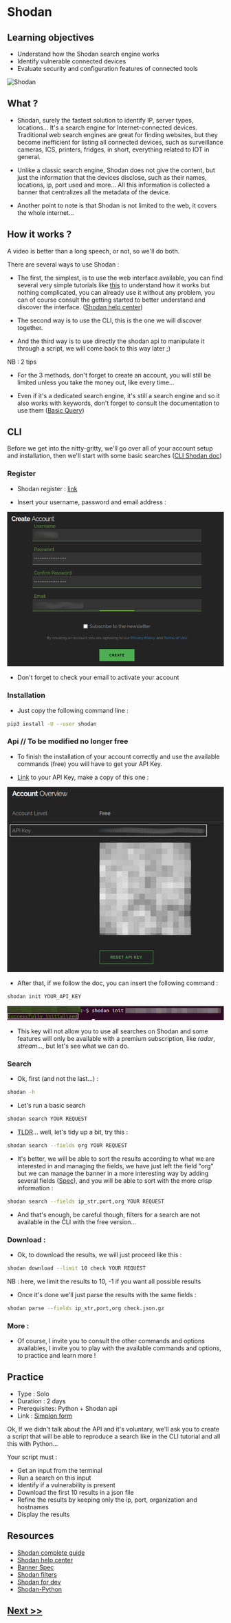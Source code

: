 # Shodan

## Learning objectives

* Understand how the Shodan search engine works
* Identify vulnerable connected devices
* Evaluate security and configuration features of connected tools

![Shodan](https://miro.medium.com/max/489/1*ujI2MhP8M7nlzUZ1ci-d8w.jpeg)
## What ?

* Shodan, surely the fastest solution to identify IP, server types, locations...
It's a search engine for Internet-connected devices. Traditional web search engines are great for finding websites, but they become inefficient for listing all connected devices, such as surveillance cameras, ICS, printers, fridges, in short, everything related to IOT in general.

* Unlike a classic search engine, Shodan does not give the content, but just the information that the devices disclose, such as their names, locations, ip, port used and more... All this information is collected a banner that centralizes all the metadata of the device.

* Another point to note is that Shodan is not limited to the web, it covers the whole internet...

## How it works ?

A video is better than a long speech, or not, so we'll do both.

There are several ways to use Shodan :

- The first, the simplest, is to use the web interface available, you can find several very simple tutorials like [this](https://www.youtube.com/watch?v=i7PIyCq_VU4) to understand how it works but nothing complicated, you can already use it without any problem, you can of course consult the getting started to better understand and discover the interface. ([Shodan help center](https://help.shodan.io/))

- The second way is to use the CLI, this is the one we will discover together.

- And the third way is to use directly the shodan api to manipulate it through a script, we will come back to this way later ;)

NB : 2 tips

* For the 3 methods, don't forget to create an account, you will still be limited unless you take the money out, like every time...

* Even if it's a dedicated search engine, it's still a search engine and so it also works with keywords, don't forget to consult the documentation to use them ([Basic Query](https://help.shodan.io/the-basics/search-query-fundamentals))

## CLI

Before we get into the nitty-gritty, we'll go over all of your account setup and installation, then we'll start with some basic searches ([CLI Shodan doc](https://cli.shodan.io/))

### Register

- Shodan register : [link](https://account.shodan.io/register)

- Insert your username, password and email address : 

![Shodan register](./assets/shodanRegister.png)
- Don't forget to check your email to activate your account

### Installation

- Just copy the following command line :

```BASH
pip3 install -U --user shodan
```

### Api // To be modified no longer free

- To finish the installation of your account correctly and use the available commands (free) you will have to get your API Key.

- [Link](https://account.shodan.io/) to your API Key, make a copy of this one : 

![](./assets/shodanAPI.png)

- After that, if we follow the doc, you can insert the following command :

```BASH
shodan init YOUR_API_KEY
```

![](./assets/success.png)

- This key will not allow you to use all searches on Shodan and some features will only be available with a premium subscription, like *radar*, *stream*..., but let's see what we can do.

### Search

- Ok, first (and not the last...) : 

```BASH
shodan -h
```

- Let's run a basic search

```BASH
shodan search YOUR REQUEST
```

- [TLDR](https://en.wikipedia.org/wiki/Wikipedia:Too_long;_didn%27t_read)... well, let's tidy up a bit, try this :

```BASH
shodan search --fields org YOUR REQUEST
```

- It's better, we will be able to sort the results according to what we are interested in and managing the fields, we have just left the field "org" but we can manage the banner in a more interesting way by adding several fields ([Spec](https://datapedia.shodan.io/)), and you will be able to sort with the more crisp information :

```BASH
shodan search --fields ip_str,port,org YOUR REQUEST
```

- And that's enough, be careful though, filters for a search are not available in the CLI with the free version...

### Download : 

- Ok, to download the results, we will just proceed like this :

```BASH
shodan download --limit 10 check YOUR REQUEST
```

NB : here, we limit the results to 10, -1 if you want all possible results

- Once it's done we'll just parse the results with the same fields :

```BASH
shodan parse --fields ip_str,port,org check.json.gz
```

### More : 

- Of course, I invite you to consult the other commands and options availables, I invite you to play with the available commands and options, to practice and learn more !

## Practice

- Type : Solo
- Duration : 2 days
- Prerequisites: Python + Shodan api
- Link : [Simplon form]()


Ok, If we didn't talk about the API and it's voluntary, we'll ask you to create a script that will be able to reproduce a search like in the CLI tutorial and all this with Python...

Your script must :

* Get an input from the terminal
* Run a search on this input
* Identify if a vulnerability is present
* Download the first 10 results in a json file
* Refine the results by keeping only the ip, port, organization and hostnames
* Display the results

## Resources

- [Shodan complete guide](./assets/shodan.pdf)
- [Shodan help center](https://help.shodan.io/)
- [Banner Spec](https://datapedia.shodan.io/)
- [Shodan filters](https://www.shodan.io/search/filters)
- [Shodan for dev](https://developer.shodan.io/)
- [Shodan-Python](https://shodan.readthedocs.io/en/latest/index.html)

## [Next >>]()
